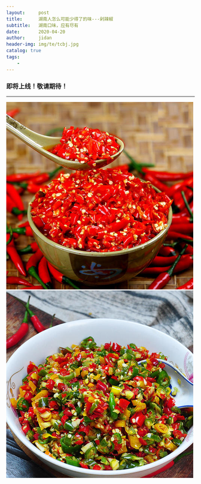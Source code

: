 ```yaml
---
layout:     post
title:      湖南人怎么可能少得了的味---剁辣椒
subtitle:   湖南口味，应有尽有
date:       2020-04-20
author:     jidan
header-img: img/te/tcbj.jpg
catalog: true
tags:
    - 
---
```

### 即将上线！敬请期待！
---
![](/img/te/19.jpg)
![](/img/te/11.jpg)